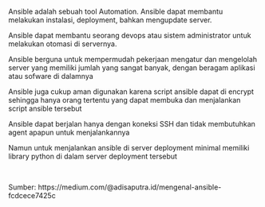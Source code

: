 <p>Ansible adalah sebuah tool Automation. Ansible dapat membantu melakukan instalasi, deployment, bahkan mengupdate server.</p>
<p>Ansible dapat membantu seorang devops atau sistem administrator untuk melakukan otomasi di servernya.</p>
<p>Ansible berguna untuk mempermudah pekerjaan mengatur dan mengelolah server yang memiliki jumlah yang sangat banyak, dengan beragam aplikasi atau sofware di dalamnya</p>
<p>Ansible juga cukup aman digunakan karena script ansible dapat di encrypt sehingga hanya orang tertentu yang dapat membuka dan menjalankan script ansible tersebut</p> 
<p>Ansible dapat berjalan hanya dengan koneksi SSH dan tidak membutuhkan agent apapun untuk menjalankannya</p>
<p>Namun untuk menjalankan ansible di server deployment minimal memiliki library python di dalam server deployment tersebut</p>
<br>
<p>Sumber: https://medium.com/@adisaputra.id/mengenal-ansible-fcdcece7425c</p>
